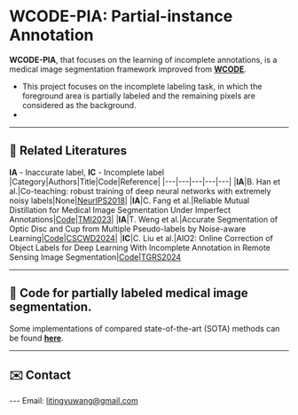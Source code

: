 # WCODE-PIA: Partial-instance Annotation

**WCODE-PIA**, that focuses on the learning of incomplete annotations, is a medical image segmentation framework improved from [**WCODE**](https://github.com/WltyBY/WCODE).

* This project focuses on the incomplete labeling task, in which the foreground area is partially labeled and the remaining pixels are considered as the background.
*

---
## 📖 Related Literatures
**IA** - Inaccurate label, **IC** - Incomplete label
|Category|Authors|Title|Code|Reference|
|---|---|---|---|---|
|**IA**|B. Han et al.|Co-teaching: robust training of deep neural networks with extremely noisy labels|None|[NeurIPS2018](https://proceedings.neurips.cc/paper/2018/hash/a19744e268754fb0148b017647355b7b-Abstract.html)|
|**IA**|C. Fang et al.|Reliable Mutual Distillation for Medical Image Segmentation Under Imperfect Annotations|[Code](https://github.com/Amber-Believe/ReliableMutualDistillation)|[TMI2023](https://ieeexplore.ieee.org/abstract/document/10021263)|
|**IA**|T. Weng et al.|Accurate Segmentation of Optic Disc and Cup from Multiple Pseudo-labels by Noise-aware Learning|[Code](https://github.com/wwwtttjjj/MPNN)|[CSCWD2024](https://ieeexplore.ieee.org/abstract/document/10580087)|
|**IC**|C. Liu et al.|AIO2: Online Correction of Object Labels for Deep Learning With Incomplete Annotation in Remote Sensing Image Segmentation|[Code](https://github.com/zhu-xlab/AIO2)|[TGRS2024](https://ieeexplore.ieee.org/abstract/document/10460569)

---
## 🔬 Code for partially labeled medical image segmentation.
Some implementations of compared state-of-the-art (SOTA) methods can be found [**here**](https://github.com/HiLab-git/WCODE-PIA/tree/main/wcode/training/Trainers).

<!-- --- -->
<!-- ## ⛺ Discussion of the task setting and general usage -->

---

## ✉️ Contact
--- Email: litingyuwang@gmail.com